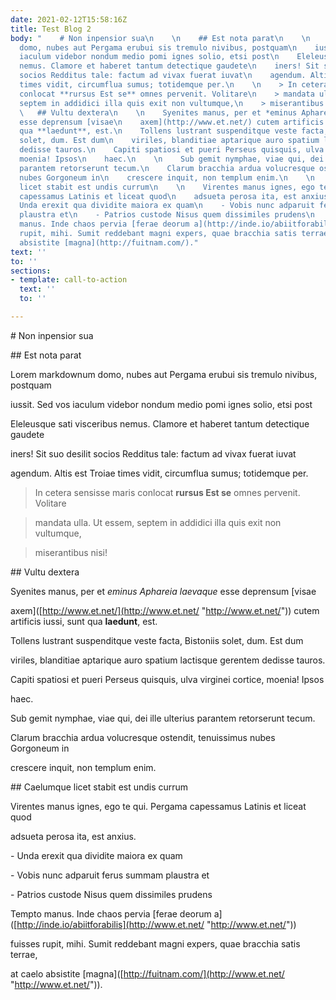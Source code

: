 ```yaml
---
date: 2021-02-12T15:58:16Z
title: Test Blog 2
body: "    # Non inpensior sua\n    \n    ## Est nota parat\n    \n    Lorem markdownum
  domo, nubes aut Pergama erubui sis tremulo nivibus, postquam\n    iussit. Sed vos
  iaculum videbor nondum medio pomi ignes solio, etsi post\n    Eleleusque sati visceribus
  nemus. Clamore et haberet tantum detectique gaudete\n    iners! Sit suo desilit
  socios Redditus tale: factum ad vivax fuerat iuvat\n    agendum. Altis est Troiae
  times vidit, circumflua sumus; totidemque per.\n    \n    > In cetera sensisse maris
  conlocat **rursus Est se** omnes pervenit. Volitare\n    > mandata ulla. Ut essem,
  septem in addidici illa quis exit non vultumque,\n    > miserantibus nisi!\n    \n
  \   ## Vultu dextera\n    \n    Syenites manus, per et *eminus Aphareia laevaque*
  esse deprensum [visae\n    axem](http://www.et.net/) cutem artificis iussi, sunt
  qua **laedunt**, est.\n    Tollens lustrant suspenditque veste facta, Bistoniis
  solet, dum. Est dum\n    viriles, blanditiae aptarique auro spatium lactisque gerentem
  dedisse tauros.\n    Capiti spatiosi et pueri Perseus quisquis, ulva virginei cortice,
  moenia! Ipsos\n    haec.\n    \n    Sub gemit nymphae, viae qui, dei ille ulterius
  parantem retorserunt tecum.\n    Clarum bracchia ardua volucresque ostendit, tenuissimus
  nubes Gorgoneum in\n    crescere inquit, non templum enim.\n    \n    ## Caelumque
  licet stabit est undis currum\n    \n    Virentes manus ignes, ego te qui. Pergama
  capessamus Latinis et liceat quod\n    adsueta perosa ita, est anxius.\n    \n    -
  Unda erexit qua dividite maiora ex quam\n    - Vobis nunc adparuit ferus summam
  plaustra et\n    - Patrios custode Nisus quem dissimiles prudens\n    \n    Tempto
  manus. Inde chaos pervia [ferae deorum a](http://inde.io/abiitforabilis)\n    fuisses
  rupit, mihi. Sumit reddebant magni expers, quae bracchia satis terrae,\n    at caelo
  absistite [magna](http://fuitnam.com/)."
text: ''
to: ''
sections:
- template: call-to-action
  text: ''
  to: ''

---
```

\# Non inpensior sua

\## Est nota parat

Lorem markdownum domo, nubes aut Pergama erubui sis tremulo nivibus, postquam

iussit. Sed vos iaculum videbor nondum medio pomi ignes solio, etsi post

Eleleusque sati visceribus nemus. Clamore et haberet tantum detectique gaudete

iners! Sit suo desilit socios Redditus tale: factum ad vivax fuerat iuvat

agendum. Altis est Troiae times vidit, circumflua sumus; totidemque per.

> In cetera sensisse maris conlocat **rursus Est se** omnes pervenit. Volitare

> mandata ulla. Ut essem, septem in addidici illa quis exit non vultumque,

> miserantibus nisi!

\## Vultu dextera

Syenites manus, per et *eminus Aphareia laevaque* esse deprensum \[visae

axem\]([http://www.et.net/](http://www.et.net/ "http://www.et.net/")) cutem artificis iussi, sunt qua **laedunt**, est.

Tollens lustrant suspenditque veste facta, Bistoniis solet, dum. Est dum

viriles, blanditiae aptarique auro spatium lactisque gerentem dedisse tauros.

Capiti spatiosi et pueri Perseus quisquis, ulva virginei cortice, moenia! Ipsos

haec.

Sub gemit nymphae, viae qui, dei ille ulterius parantem retorserunt tecum.

Clarum bracchia ardua volucresque ostendit, tenuissimus nubes Gorgoneum in

crescere inquit, non templum enim.

\## Caelumque licet stabit est undis currum

Virentes manus ignes, ego te qui. Pergama capessamus Latinis et liceat quod

adsueta perosa ita, est anxius.

\- Unda erexit qua dividite maiora ex quam

\- Vobis nunc adparuit ferus summam plaustra et

\- Patrios custode Nisus quem dissimiles prudens

Tempto manus. Inde chaos pervia \[ferae deorum a\]([http://inde.io/abiitforabilis](http://www.et.net/ "http://www.et.net/"))

fuisses rupit, mihi. Sumit reddebant magni expers, quae bracchia satis terrae,

at caelo absistite \[magna\]([http://fuitnam.com/](http://www.et.net/ "http://www.et.net/")).